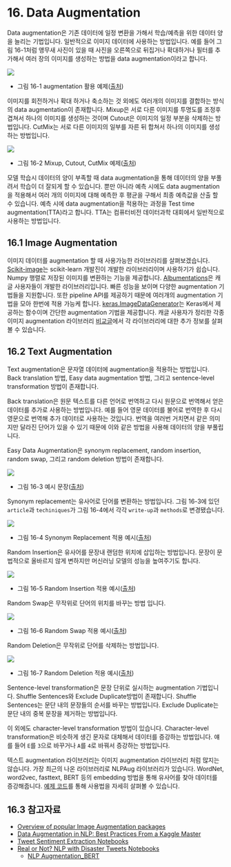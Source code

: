 # 16. Data Augmentation

Data augmentation은 기존 데이터에 일정 변환을 가해서 학습/예측을 위한 데이터 양을 늘리는 기법입니다. 일반적으로 이미지 데이터에 사용하는 방법입니다. 예를 들어 그림 16-1처럼 앵무새 사진이 있을 때 사진을 오른쪽으로 뒤집거나 확대하거나 필터를 추가해서 여러 장의 이미지를 생성하는 방법을 data augmentation이라고 합니다. 

![](https://github.com/kaggler-tv/dku-kaggle-class/blob/master/course-website/imgs/ch16-img01.jpg?raw=true)
- 그림 16-1 augmentation 활용 예제([출처](https://docs.google.com/presentation/d/1QnuQjWiF_1q7XFLMzie3RPE0Hq9DCwtoQ8kc1ohZw_4/edit?usp=sharing))

이미지를 회전하거나 확대 하거나 축소하는 것 외에도 여러개의 이미지를 결합하는 방식의 data augmentation이 존재합니다. Mixup은 서로 다른 이미지를 투명도를 조정후 겹쳐서 하나의 이미지를 생성하는 것이며 Cutout은 이미지의 일정 부분을 삭제하는 방법입니다. CutMix는 서로 다른 이미지의 일부를 자른 뒤 합쳐서 하나의 이미지를 생성하는 방법입니다. 

![](https://github.com/kaggler-tv/dku-kaggle-class/blob/master/course-website/imgs/ch16-img02.jpg?raw=true)
- 그림 16-2 Mixup, Cutout, CutMix 예제([출처](https://arxiv.org/pdf/1905.04899.pdf))

모델 학습시 데이터의 양이 부족할 때 data augmentation을 통해 데이터의 양을 부풀려서 학습이 더 잘되게 할 수 있습니다. 뿐만 아니라 예측 시에도 data augmentation을 적용해서 여러 개의 이미지에 대해 예측한 후 평균을 구해서 최종 예측값을 산출 할 수 있습니다. 예측 시에 data augmentation을 적용하는 과정을 Test time augmentation(TTA)라고 합니다. TTA는 컴퓨터비전 데이터과학 대회에서 일반적으로 사용하는 방법입니다. 

## 16.1 Image Augmentation

이미지 데이터를 augmentation 할 때 사용가능한 라이브러리를 살펴보겠습니다. [Scikit-image](https://scikit-image.org/)는 scikit-learn 개발진이 개발한 라이브러리이며 사용하기가 쉽습니다. Numpy 행렬로 저장된 이미지를 변환하는 기능을 제공합니다. [Albumentations](https://github.com/albumentations-team/albumentations/)은 캐글 사용자들이 개발한 라이브러리입니다. 빠른 성능을 보이며 다양한 augmentation 기법들을 지원합니다. 또한 pipeline API를 제공하기 때문에 여러개의 augmentation 기법을 모아 한번에 적용 가능케 합니다. [keras.ImageDataGenerator](https://www.tensorflow.org/api_docs/python/tf/keras/preprocessing/image/ImageDataGenerator)는 Keras에서 제공하는 함수이며 간단한 augmentation 기법을 제공합니다. 캐글 사용자가 정리한 각종 이미지 augmentation 라이브러리 [비교글](https://www.kaggle.com/parulpandey/overview-of-popular-image-augmentation-packages)에서 각 라이브러리에 대한 추가 정보를 살펴볼 수 있습니다. 

## 16.2 Text Augmentation

Text augmentation은 문자열 데이터에 augmentation을 적용하는 방법입니다. Back translation 방법, Easy data augmentation 방법, 그리고 sentence-level transformation 방법이 존재합니다. 

Back translation은 원문 텍스트를 다른 언어로 번역하고 다시 원문으로 번역해서 얻은 데이터를 추가로 사용하는 방법입니다. 예를 들어 영문 데이터를 불어로 번역한 후 다시 영문으로 번역해 추가 데이터로 사용하는 것입니다. 번역을 여러번 거치면서 같은 의미지만 달라진 단어가 있을 수 있기 때문에 이와 같은 방법을 사용해 데이터의 양을 부풀립니다. 

Easy Data Augmentation은 synonym replacement, random insertion, random swap, 그리고 random deletion 방법이 존재합니다. 

![](https://github.com/kaggler-tv/dku-kaggle-class/blob/master/course-website/imgs/ch16-img03.jpg?raw=true)
- 그림 16-3 예시 문장([출처](https://docs.google.com/presentation/d/1QnuQjWiF_1q7XFLMzie3RPE0Hq9DCwtoQ8kc1ohZw_4/edit?usp=sharing))

Synonym replacement는 유사어로 단어를 변환하는 방법입니다. 그림 16-3에 있던 `article`과 `techiniques`가 그림 16-4에서 각각 `write-up`과 `methods`로 변경됐습니다.

![](https://github.com/kaggler-tv/dku-kaggle-class/blob/master/course-website/imgs/ch16-img04.jpg?raw=true)
- 그림 16-4 Synonym Replacement 적용 예시([출처](https://docs.google.com/presentation/d/1QnuQjWiF_1q7XFLMzie3RPE0Hq9DCwtoQ8kc1ohZw_4/edit?usp=sharing))

Random Insertion은 유사어를 문장내 랜덤한 위치에 삽입하는 방법입니다. 문장이 문법적으로 올바르지 않게 변하지만 머신러닝 모델의 성능을 높여주기도 합니다. 

![](https://github.com/kaggler-tv/dku-kaggle-class/blob/master/course-website/imgs/ch16-img05.jpg?raw=true)
- 그림 16-5 Random Insertion 적용 예시([출처](https://docs.google.com/presentation/d/1QnuQjWiF_1q7XFLMzie3RPE0Hq9DCwtoQ8kc1ohZw_4/edit?usp=sharing))

Random Swap은 무작위로 단어의 위치를 바꾸는 방법 입니다. 

![](https://github.com/kaggler-tv/dku-kaggle-class/blob/master/course-website/imgs/ch16-img06.jpg?raw=true)
- 그림 16-6 Random Swap 적용 예시([출처](https://docs.google.com/presentation/d/1QnuQjWiF_1q7XFLMzie3RPE0Hq9DCwtoQ8kc1ohZw_4/edit?usp=sharing))

Random Deletion은 무작위로 단어를 삭제하는 방법입니다. 

![](https://github.com/kaggler-tv/dku-kaggle-class/blob/master/course-website/imgs/ch16-img07.jpg?raw=true)
- 그림 16-7 Random Deletion 적용 예시([출처](https://docs.google.com/presentation/d/1QnuQjWiF_1q7XFLMzie3RPE0Hq9DCwtoQ8kc1ohZw_4/edit?usp=sharing)) 

Sentence-level transformation은 문장 단위로 실시하는 augmentation 기법입니다. Shuffle Sentences와 Exclude Duplicate방법이 존재합니다. Shuffle Sentences는 문단 내의 문장들의 순서를 바꾸는 방법입니다. Exclude Duplicate는 문단 내의 중복 문장을 제거하는 방법입니다. 

이 외에도 character-level transformation 방법이 있습니다. Character-level transformation은 비슷하게 생긴 문자로 대체해서 데이터를 증강하는 방법입니다. 얘를 들어 `E`를 `3`으로 바꾸거나 `A`를 `4`로 바꿔서 증강하는 방법입니다. 

텍스트 augmentation 라이브러리는 이미지 augmentation 라이브러리 처럼 많지는 않습니다. 가장 최근의 나온 라이브러리로 NLPAug 라이브러리가 있습니다. WordNet, word2vec, fasttext, BERT 등의 embedding 방법을 통해 유사어를 찾아 데이터를 증강해줍니다. [예제 코드](https://github.com/makcedward/nlpaug/blob/master/example/textual_language_augmenter.ipynb)를 통해 사용법을 자세히 살펴볼 수 있습니다. 

## 16.3 참고자료

- [Overview of popular Image Augmentation packages](https://www.kaggle.com/parulpandey/overview-of-popular-image-augmentation-packages)
- [Data Augmentation in NLP: Best Practices From a Kaggle Master](https://neptune.ai/blog/data-augmentation-nlp)
- [Tweet Sentiment Extraction Notebooks](https://www.kaggle.com/c/tweet-sentiment-extraction/notebooks)
- [Real or Not? NLP with Disaster Tweets Notebooks](https://www.kaggle.com/c/nlp-getting-started/notebooks)
    - [NLP Augmentation_BERT](https://www.kaggle.com/nandhuelan/nlp-augmentation-bert)
